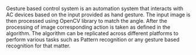 Gesture based control system is an automation system that interacts with AC devices based on the input provided as hand gesture.
The input image is then processed using OpenCV library to match the angle.
After the processing of image corresponding action is taken as defined in the algorithm.
The algorithm can be replicated across different platforms to perform various tasks such as Pattern recognition or any gesture based recognition for that matter.
